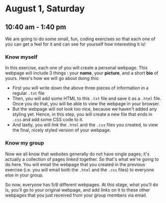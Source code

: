 August 1, Saturday
==================
10:40 am - 1:40 pm
------------------

We are going to do some small, fun, coding exercises so that each one of you
can get a feel for it and can see for yourself how interesting it is!

### Know myself

In this exercise, each one of you will create a personal webpage. This webpage
will include 3 things : your **name**, your **picture**, and a short **bio**
of yours. Here's how we will go about doing this:

- First you will write down the above three pieces of information in a regular
  `.txt` file
- Then, you will add some HTML to this `.txt` file and save it as a `.html` file. 
  Once you do that, you will be able to view the webpage in your browser. 
- But the webpage will not look too nice, because we haven't added any styling yet.
  Hence, in this step, you will create a new file that ends in `.css` and add
  some CSS code to it.
- And lastly, you will *link* the `.html` and the `.css` files you created, to
  view the final, nicely styled version of your webpage. 

### Know my group

Now we all know that websites generally do not have single pages; it's actually
a collection of pages *linked* together. So that's what we're going to do here.
You will email the webpage that you created in the previous exercise (i.e. you
will email both the `.html` and the `.css` files) to everyone else in your
group.

So now, everyone has 5/6 different webpages. At this stage, what you'll do is,
you'll go to your original webpage, and add *links* on it to these other
webpages that you just received from your group members via email. 
